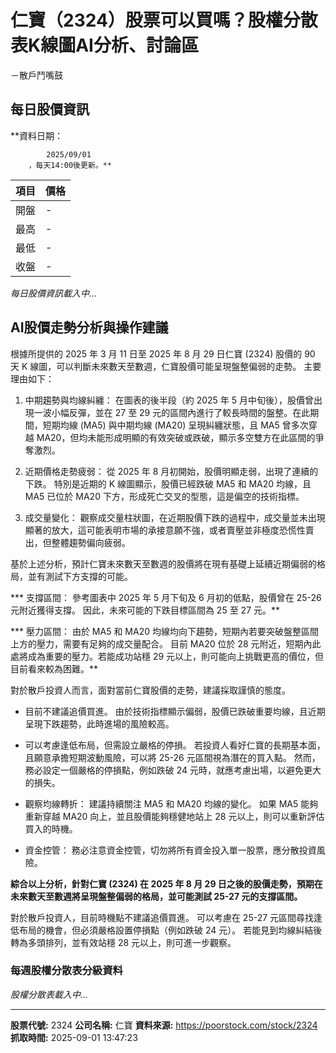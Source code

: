 # 仁寶（2324）股票可以買嗎？股權分散表K線圖AI分析、討論區
－散戶鬥嘴鼓

## 每日股價資訊

**資料日期：
        
            2025/09/01
        ，每天14:00後更新。**

| 項目 | 價格 |
|------|------|
| 開盤 | - |
| 最高 | - |
| 最低 | - |
| 收盤 | - |

*每日股價資訊載入中...*

## AI股價走勢分析與操作建議

根據所提供的 2025 年 3 月 11 日至 2025 年 8 月 29 日仁寶 (2324) 股價的 90 天 K 線圖，可以判斷未來數天至數週，仁寶股價可能呈現盤整偏弱的走勢。 主要理由如下：

1.  中期趨勢與均線糾纏： 在圖表的後半段（約 2025 年 5 月中旬後），股價曾出現一波小幅反彈，並在 27 至 29 元的區間內進行了較長時間的盤整。在此期間，短期均線 (MA5) 與中期均線 (MA20) 呈現糾纏狀態，且 MA5 曾多次穿越 MA20，但均未能形成明顯的有效突破或跌破，顯示多空雙方在此區間的爭奪激烈。

2.  近期價格走勢疲弱： 從 2025 年 8 月初開始，股價明顯走弱，出現了連續的下跌。 特別是近期的 K 線圖顯示，股價已經跌破 MA5 和 MA20 均線，且 MA5 已位於 MA20 下方，形成死亡交叉的型態，這是偏空的技術指標。

3.  成交量變化： 觀察成交量柱狀圖，在近期股價下跌的過程中，成交量並未出現顯著的放大，這可能表明市場的承接意願不強，或者賣壓並非極度恐慌性賣出，但整體趨勢偏向疲弱。

基於上述分析，預計仁寶未來數天至數週的股價將在現有基礎上延續近期偏弱的格局，並有測試下方支撐的可能。

***   支撐區間： 參考圖表中 2025 年 5 月下旬及 6 月初的低點，股價曾在 25-26 元附近獲得支撐。 因此，未來可能的下跌目標區間為 25 至 27 元。**

***   壓力區間： 由於 MA5 和 MA20 均線均向下趨勢，短期內若要突破盤整區間上方的壓力，需要有足夠的成交量配合。 目前 MA20 位於 28 元附近，短期內此處將成為重要的壓力。若能成功站穩 29 元以上，則可能向上挑戰更高的價位，但目前看來較為困難。**

對於散戶投資人而言，面對當前仁寶股價的走勢，建議採取謹慎的態度。

*   目前不建議追價買進。 由於技術指標顯示偏弱，股價已跌破重要均線，且近期呈現下跌趨勢，此時進場的風險較高。

*   可以考慮逢低布局，但需設立嚴格的停損。 若投資人看好仁寶的長期基本面，且願意承擔短期波動風險，可以將 25-26 元區間視為潛在的買入點。 然而，務必設定一個嚴格的停損點，例如跌破 24 元時，就應考慮出場，以避免更大的損失。

*   觀察均線轉折： 建議持續關注 MA5 和 MA20 均線的變化。 如果 MA5 能夠重新穿越 MA20 向上，並且股價能夠穩健地站上 28 元以上，則可以重新評估買入的時機。

*   資金控管： 務必注意資金控管，切勿將所有資金投入單一股票，應分散投資風險。

**綜合以上分析，針對仁寶 (2324) 在 2025 年 8 月 29 日之後的股價走勢，預期在未來數天至數週將呈現盤整偏弱的格局，並可能測試 25-27 元的支撐區間。**

對於散戶投資人，目前時機點不建議追價買進。 可以考慮在 25-27 元區間尋找逢低布局的機會，但必須嚴格設置停損點（例如跌破 24 元）。 若能見到均線糾結後轉為多頭排列，並有效站穩 28 元以上，則可進一步觀察。

### 每週股權分散表分級資料

*股權分散表載入中...*

---

**股票代號:** 2324
**公司名稱:** 仁寶
**資料來源:** https://poorstock.com/stock/2324
**抓取時間:** 2025-09-01 13:47:23